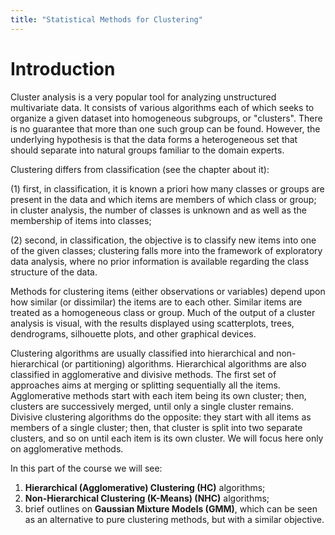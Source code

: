 ```yaml
---
title: "Statistical Methods for Clustering"
---
```







# Introduction

Cluster analysis is a very popular tool for analyzing unstructured
multivariate data. It consists of various algorithms each of which seeks to
organize a given dataset into homogeneous subgroups, or "clusters". There
is no guarantee that more than one such group can be found. However, the
underlying hypothesis is that the data forms a heterogeneous set that should
separate into natural groups familiar to the domain experts.

Clustering differs from classification (see the chapter about it):

(1) first, in classification, it is known a priori how many classes or groups
are present in the data and which items are members of which class or group;
in cluster analysis, the number of classes is unknown and as well as the
membership of items into classes;

(2) second, in classification, the objective is to classify new items into
one of the given classes; clustering falls more into the framework of
exploratory data analysis, where no prior information is available regarding
the class structure of the data.

Methods for clustering items (either observations or variables) depend upon
how similar (or dissimilar) the items are to each other. Similar items are
treated as a homogeneous class or group. Much of the output of a cluster
analysis is visual, with the results displayed using scatterplots, trees,
dendrograms, silhouette plots, and other graphical devices.

Clustering algorithms are usually classified into hierarchical and non-hierarchical
(or partitioning) algorithms. Hierarchical algorithms are
also classified in agglomerative and divisive methods. The first set of
approaches aims at merging or splitting sequentially all the items.
Agglomerative methods start with each item being its own cluster; then,
clusters are successively merged, until only a single cluster remains.
Divisive clustering algorithms do the opposite: they start with all items as
members of a single cluster; then, that cluster is split into two separate
clusters, and so on until each item is its own cluster. We will focus here only on
agglomerative methods.

In this part of the course we will see:

1. **Hierarchical (Agglomerative) Clustering (HC)** algorithms;
2. **Non-Hierarchical Clustering (K-Means) (NHC)** algorithms;
3. brief outlines on **Gaussian Mixture Models (GMM)**, which can be seen as an alternative to pure clustering methods, but with a similar objective.
